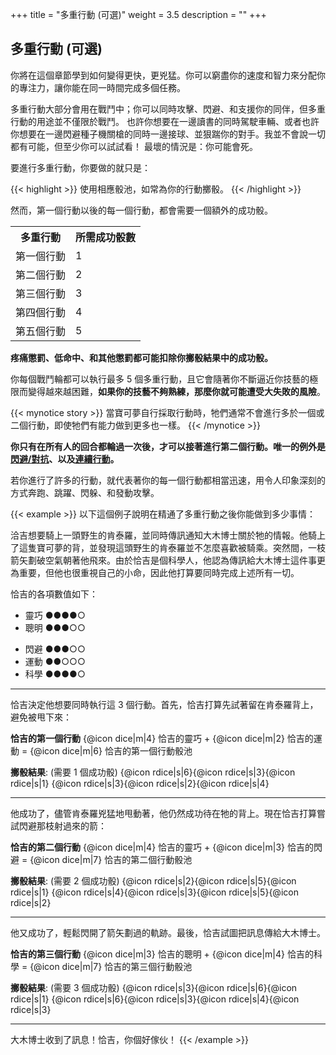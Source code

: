 +++
title = "多重行動 (可選)"
weight = 3.5
description = ""
+++

## 多重行動 (可選)
你將在這個章節學到如何變得更快，更兇猛。你可以窮盡你的速度和智力來分配你的專注力，讓你能在同一時間完成多個任務。

多重行動大部分會用在戰鬥中；你可以同時攻擊、閃避、和支援你的同伴，但多重行動的用途並不僅限於戰鬥。
也許你想要在一邊讀書的同時駕駛車輛、或者也許你想要在一邊閃避種子機關槍的同時一邊接球、並狠踹你的對手。我並不會說一切都有可能，但至少你可以試試看！
最壞的情況是：你可能會死。


要進行多重行動，你要做的就只是：
 
 {{< highlight >}}
使用相應骰池，如常為你的行動擲骰。
{{< /highlight >}}

然而，第一個行動以後的每一個行動，都會需要一個額外的成功骰。

<table style="width:60%;">
	<tr><th>多重行動</th><th>所需成功骰數 </th></tr>
	<tr><td>第一個行動 </td><td>1 </td></tr>
	<tr><td>第二個行動 </td><td>2 </td></tr>
	<tr><td>第三個行動 </td><td>3 </td></tr>
	<tr><td>第四個行動 </td><td>4 </td></tr>
	<tr><td>第五個行動 </td><td>5 </td></tr>
</table>

**疼痛懲罰、低命中、和其他懲罰都可能扣除你擲骰結果中的成功骰。**

你每個戰鬥輪都可以執行最多 5 個多重行動，且它會隨著你不斷逼近你技藝的極限而變得越來越困難，**如果你的技藝不夠熟練，那麼你就可能遭受大失敗的風險**。


{{< mynotice story >}}
當寶可夢自行採取行動時，牠們通常不會進行多於一個或二個行動，即使牠們有能力做到更多也一樣。
{{< /mynotice >}}

**你只有在所有人的回合都輪過一次後，才可以接著進行第二個行動。唯一的例外是<u>閃避/對抗</u>、以及<u>連續行動</u>。**

若你進行了許多的行動，就代表著你的每一個行動都相當迅速，用令人印象深刻的方式奔跑、跳躍、閃躲、和發動攻擊。


{{< example >}}
以下這個例子說明在精通了多重行動之後你能做到多少事情：

洽吉想要騎上一頭野生的肯泰羅，並同時傳訊通知大木博士關於牠的情報。他騎上了這隻寶可夢的背，並發現這頭野生的肯泰羅並不怎麼喜歡被騎乘。突然間，一枝箭矢劃破空氣朝著他飛來。由於恰吉是個科學人，他認為傳訊給大木博士這件事更為重要，但他也很重視自己的小命，因此他打算要同時完成上述所有一切。

恰吉的各項數值如下：
* 靈巧 ●●●●○
* 聰明 ●●●○○
<!---->
* 閃避 ●●●○○
* 運動 ●●○○○
* 科學 ●●●●○

---

恰吉決定他想要同時執行這 3 個行動。首先，恰吉打算先試著留在肯泰羅背上，避免被甩下來：

**恰吉的第一個行動**
{@icon dice|m|4} 恰吉的靈巧
\+ {@icon dice|m|2} 恰吉的運動
= {@icon dice|m|6} 恰吉的第一個行動骰池

**擲骰結果**: (需要 1 個成功骰)
{@icon rdice|s|6}{@icon rdice|s|3}{@icon rdice|s|1} {@icon rdice|s|3}{@icon rdice|s|2}{@icon rdice|s|4}

---
他成功了，儘管肯泰羅兇猛地甩動著，他仍然成功待在牠的背上。現在恰吉打算嘗試閃避那枝射過來的箭：

**恰吉的第二個行動**
{@icon dice|m|4} 恰吉的靈巧
\+ {@icon dice|m|3} 恰吉的閃避
= {@icon dice|m|7} 恰吉的第二個行動骰池

**擲骰結果**: (需要 2 個成功骰)
{@icon rdice|s|2}{@icon rdice|s|5}{@icon rdice|s|1} {@icon rdice|s|4}{@icon rdice|s|3}{@icon rdice|s|5}{@icon rdice|s|2}

---
他又成功了，輕鬆閃開了箭矢劃過的軌跡。最後，恰吉試圖把訊息傳給大木博士。

**恰吉的第三個行動**
{@icon dice|m|3} 恰吉的聰明
\+ {@icon dice|m|4} 恰吉的科學
= {@icon dice|m|7} 恰吉的第三個行動骰池

**擲骰結果**: (需要 3 個成功骰)
{@icon rdice|s|3}{@icon rdice|s|6}{@icon rdice|s|1} {@icon rdice|s|6}{@icon rdice|s|3}{@icon rdice|s|4}{@icon rdice|s|3}

---
大木博士收到了訊息！恰吉，你個好傢伙！
{{< /example >}}
